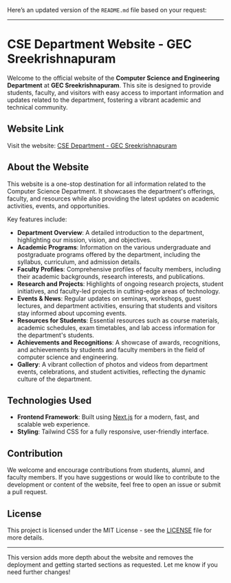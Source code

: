 Here’s an updated version of the `README.md` file based on your request:

---

# CSE Department Website - GEC Sreekrishnapuram

Welcome to the official website of the **Computer Science and Engineering Department** at **GEC Sreekrishnapuram**. This site is designed to provide students, faculty, and visitors with easy access to important information and updates related to the department, fostering a vibrant academic and technical community.

## Website Link
Visit the website: [CSE Department - GEC Sreekrishnapuram](https://cse.gecskp.ac.in)

## About the Website
This website is a one-stop destination for all information related to the Computer Science Department. It showcases the department's offerings, faculty, and resources while also providing the latest updates on academic activities, events, and opportunities. 

Key features include:

- **Department Overview**: A detailed introduction to the department, highlighting our mission, vision, and objectives.
- **Academic Programs**: Information on the various undergraduate and postgraduate programs offered by the department, including the syllabus, curriculum, and admission details.
- **Faculty Profiles**: Comprehensive profiles of faculty members, including their academic backgrounds, research interests, and publications.
- **Research and Projects**: Highlights of ongoing research projects, student initiatives, and faculty-led projects in cutting-edge areas of technology.
- **Events & News**: Regular updates on seminars, workshops, guest lectures, and department activities, ensuring that students and visitors stay informed about upcoming events.
- **Resources for Students**: Essential resources such as course materials, academic schedules, exam timetables, and lab access information for the department's students.
- **Achievements and Recognitions**: A showcase of awards, recognitions, and achievements by students and faculty members in the field of computer science and engineering.
- **Gallery**: A vibrant collection of photos and videos from department events, celebrations, and student activities, reflecting the dynamic culture of the department.

## Technologies Used
- **Frontend Framework**: Built using [Next.js](https://nextjs.org/) for a modern, fast, and scalable web experience.
- **Styling**: Tailwind CSS for a fully responsive, user-friendly interface.
  
## Contribution
We welcome and encourage contributions from students, alumni, and faculty members. If you have suggestions or would like to contribute to the development or content of the website, feel free to open an issue or submit a pull request.

## License
This project is licensed under the MIT License - see the [LICENSE](LICENSE) file for more details.

---

This version adds more depth about the website and removes the deployment and getting started sections as requested. Let me know if you need further changes!
